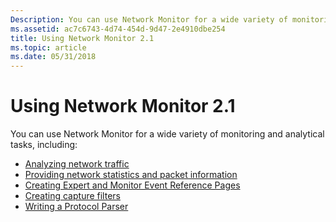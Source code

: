 ```yaml
---
Description: You can use Network Monitor for a wide variety of monitoring and analytical tasks, including.
ms.assetid: ac7c6743-4d74-454d-9d47-2e4910dbe254
title: Using Network Monitor 2.1
ms.topic: article
ms.date: 05/31/2018
---
```


# Using Network Monitor 2.1

You can use Network Monitor for a wide variety of monitoring and analytical tasks, including:

-   [Analyzing network traffic](analyzing-network-traffic.md)
-   [Providing network statistics and packet information](providing-network-statistics-and-packet-information.md)
-   [Creating Expert and Monitor Event Reference Pages](creating-expert-and-monitor-event-reference-pages.md)
-   [Creating capture filters](creating-capture-filters.md)
-   [Writing a Protocol Parser](writing-a-protocol-parser.md)

 

 



